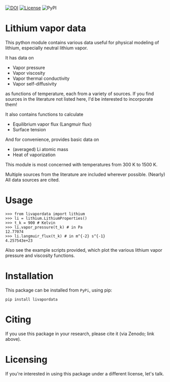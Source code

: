 [![DOI](https://zenodo.org/badge/168408921.svg)](https://zenodo.org/badge/latestdoi/168408921)
[![License](https://img.shields.io/badge/License-BSD%203--Clause-blue.svg)](https://opensource.org/licenses/BSD-3-Clause)
![PyPI](https://img.shields.io/pypi/v/livapordata)


Lithium vapor data
==================

This python module contains various data useful for physical modeling of lithium, especially neutral lithium vapor.

It has data on

- Vapor pressure
- Vapor viscosity
- Vapor thermal conductivity
- Vapor self-diffusivity

as functions of temperature, each from a variety of sources. If you find sources in the literature not listed here, I'd be interested to incorporate them!

It also contains functions to calculate

- Equilibrium vapor flux (Langmuir flux)
- Surface tension

And for convenience, provides basic data on

- (averaged) Li atomic mass
- Heat of vaporization

This module is most concerned with temperatures from 300 K to 1500 K.

Multiple sources from the literature are included wherever possible. (Nearly) All data sources are cited.

Usage
=====

```
>>> from livapordata import lithium
>>> li = lithium.LithiumProperties()
>>> t_k = 900 # Kelvin
>>> li.vapor_pressure(t_k) # in Pa
12.77074
>>> li.langmuir_flux(t_k) # in m^{-2} s^{-1}
4.257543e+23
```
Also see the example scripts provided, which plot the various lithium vapor pressure and viscosity functions.

Installation
============

This package can be installed from `PyPi`, using pip:

`pip install livapordata`

Citing
======

If you use this package in your research, please cite it (via Zenodo; link above).

Licensing
=========
If you're interested in using this package under a different license, let's talk.
